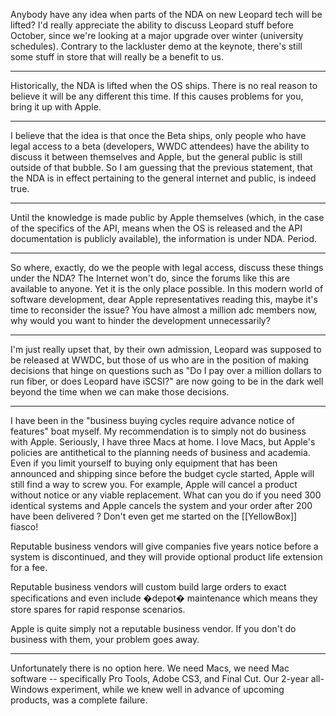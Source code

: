 Anybody have any idea when parts of the NDA on new Leopard tech will be lifted?  I'd really appreciate the ability to discuss Leopard stuff before October, since we're looking at a major upgrade over winter (university schedules).  Contrary to the lackluster demo at the keynote, there's still some stuff in store that will really be a benefit to us.

----
Historically, the NDA is lifted when the OS ships. There is no real reason to believe it will be any different this time. If this causes problems for you, bring it up with Apple.

----

I believe that the idea is that once the Beta ships, only people who have legal access to a beta (developers, WWDC attendees) have the ability to discuss it between themselves and Apple, but the general public is still outside of that bubble. So I am guessing that the previous statement, that the NDA is in effect pertaining to the general internet and public, is indeed true.

----

Until the knowledge is made public by Apple themselves (which, in the case of the specifics of the API, means when the OS is released and the API documentation is publicly available), the information is under NDA. Period.

----

So where, exactly, do we the people with legal access, discuss these things under the NDA?  The Internet won't do, since the forums like this are available to anyone. Yet it is the only place possible.  In this modern world of software development, dear Apple representatives reading this, maybe it's time to reconsider the issue?  You have almost a million adc members now, why would you want to hinder the development unnecessarily?

----

I'm just really upset that, by their own admission, Leopard was supposed to be released at WWDC, but those of us who are in the position of making decisions that hinge on questions such as "Do I pay over a million dollars to run fiber, or does Leopard have iSCSI?" are now going to be in the dark well beyond the time when we can make those decisions.

----

I have been in the "business buying cycles require advance notice of features" boat myself.  My recommendation is to simply not do business with Apple.  Seriously, I have three Macs at home.  I love Macs, but Apple's policies are antithetical to the planning needs of business and academia.  Even if you limit yourself to buying only equipment that has been announced and shipping since before the budget cycle started, Apple will still find a way to screw you.  For example, Apple will cancel a product without notice or any viable replacement.  What can you do if you need 300 identical systems and Apple cancels the system and your order after 200 have been delivered ?  Don't even get me started on the [[YellowBox]] fiasco!

Reputable business vendors will give companies five years notice before a system is discontinued, and they will provide optional product life extension for a fee.

Reputable business vendors will custom build large orders to exact specifications and even include �depot� maintenance which means they store spares for rapid response scenarios.

Apple is quite simply not a reputable business vendor.  If you don't do business with them, your problem goes away.

----

Unfortunately there is no option here.  We need Macs, we need Mac software -- specifically Pro Tools, Adobe CS3, and Final Cut.  Our 2-year all-Windows experiment, while we knew well in advance of upcoming products, was a complete failure.
